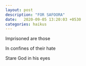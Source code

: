 ```yaml
---
layout: post
description: "FOR SAFOORA"
date:   2020-09-05 13:20:03 +0530
categories: haikus
---
```

Imprisoned are those

In confines of their hate

Stare God in his eyes
